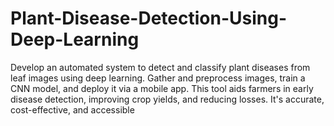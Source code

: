 # Plant-Disease-Detection-Using-Deep-Learning
Develop an automated system to detect and classify plant diseases from leaf images using deep learning. Gather and preprocess images, train a CNN model, and deploy it via a mobile app. This tool aids farmers in early disease detection, improving crop yields, and reducing losses. It's accurate, cost-effective, and accessible

